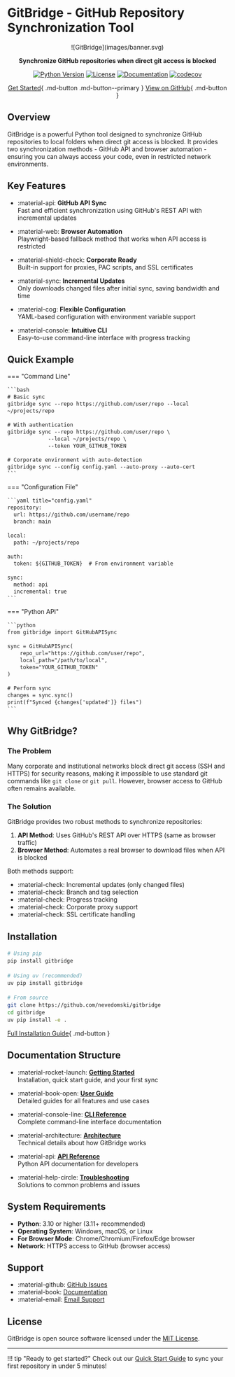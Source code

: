 # GitBridge - GitHub Repository Synchronization Tool

<div align="center" markdown>

<div class="hero-card" markdown>
![GitBridge](images/banner.svg)
</div>

**Synchronize GitHub repositories when direct git access is blocked**

[![Python Version](https://img.shields.io/pypi/pyversions/gitbridge)](https://pypi.org/project/gitbridge/)
[![License](https://img.shields.io/github/license/nevedomski/gitbridge)](./LICENSE)
[![Documentation](https://img.shields.io/badge/docs-mkdocs-brightgreen)](index.md)
[![codecov](https://codecov.io/gh/nevedomski/gitBridge/branch/main/graph/badge.svg)](https://codecov.io/gh/nevedomski/gitBridge)

[Get Started](getting-started/quick-start.md){ .md-button .md-button--primary }
[View on GitHub](https://github.com/nevedomski/gitbridge){ .md-button }

</div>

## Overview

GitBridge is a powerful Python tool designed to synchronize GitHub repositories to local folders when direct git access is blocked. It provides two synchronization methods - GitHub API and browser automation - ensuring you can always access your code, even in restricted network environments.

## Key Features

<div class="grid cards" markdown>

- :material-api: **GitHub API Sync**  
  Fast and efficient synchronization using GitHub's REST API with incremental updates

- :material-web: **Browser Automation**  
  Playwright-based fallback method that works when API access is restricted

- :material-shield-check: **Corporate Ready**  
  Built-in support for proxies, PAC scripts, and SSL certificates

- :material-sync: **Incremental Updates**  
  Only downloads changed files after initial sync, saving bandwidth and time

- :material-cog: **Flexible Configuration**  
  YAML-based configuration with environment variable support

- :material-console: **Intuitive CLI**  
  Easy-to-use command-line interface with progress tracking

</div>

## Quick Example

=== "Command Line"

    ```bash
    # Basic sync
    gitbridge sync --repo https://github.com/user/repo --local ~/projects/repo

    # With authentication
    gitbridge sync --repo https://github.com/user/repo \
                 --local ~/projects/repo \
                 --token YOUR_GITHUB_TOKEN

    # Corporate environment with auto-detection
    gitbridge sync --config config.yaml --auto-proxy --auto-cert
    ```

=== "Configuration File"

    ```yaml title="config.yaml"
    repository:
      url: https://github.com/username/repo
      branch: main

    local:
      path: ~/projects/repo

    auth:
      token: ${GITHUB_TOKEN}  # From environment variable

    sync:
      method: api
      incremental: true
    ```

=== "Python API"

    ```python
    from gitbridge import GitHubAPISync

    sync = GitHubAPISync(
        repo_url="https://github.com/user/repo",
        local_path="/path/to/local",
        token="YOUR_GITHUB_TOKEN"
    )

    # Perform sync
    changes = sync.sync()
    print(f"Synced {changes['updated']} files")
    ```

## Why GitBridge?

### The Problem

Many corporate and institutional networks block direct git access (SSH and HTTPS) for security reasons, making it impossible to use standard git commands like `git clone` or `git pull`. However, browser access to GitHub often remains available.

### The Solution

GitBridge provides two robust methods to synchronize repositories:

1. **API Method**: Uses GitHub's REST API over HTTPS (same as browser traffic)
2. **Browser Method**: Automates a real browser to download files when API is blocked

Both methods support:

- :material-check: Incremental updates (only changed files)
- :material-check: Branch and tag selection
- :material-check: Progress tracking
- :material-check: Corporate proxy support
- :material-check: SSL certificate handling

## Installation

```bash
# Using pip
pip install gitbridge

# Using uv (recommended)
uv pip install gitbridge

# From source
git clone https://github.com/nevedomski/gitbridge
cd gitbridge
uv pip install -e .
```

[Full Installation Guide](getting-started/installation.md){ .md-button }

## Documentation Structure

<div class="grid cards" markdown>

- :material-rocket-launch: **[Getting Started](getting-started/index.md)**  
  Installation, quick start guide, and your first sync

- :material-book-open: **[User Guide](user-guide/index.md)**  
  Detailed guides for all features and use cases

- :material-console-line: **[CLI Reference](cli/index.md)**  
  Complete command-line interface documentation

- :material-architecture: **[Architecture](architecture/index.md)**  
  Technical details about how GitBridge works

- :material-api: **[API Reference](api/index.md)**  
  Python API documentation for developers

- :material-help-circle: **[Troubleshooting](troubleshooting/index.md)**  
  Solutions to common problems and issues

</div>

## System Requirements

- **Python**: 3.10 or higher (3.11+ recommended)
- **Operating System**: Windows, macOS, or Linux
- **For Browser Mode**: Chrome/Chromium/Firefox/Edge browser
- **Network**: HTTPS access to GitHub (browser access)

## Support

- :material-github: [GitHub Issues](https://github.com/nevedomski/gitbridge/issues)
- :material-book: [Documentation](index.md)
- :material-email: [Email Support](mailto:info@nevedomski.us)

## License

GitBridge is open source software licensed under the [MIT License](license.md).

---

!!! tip "Ready to get started?"
    Check out our [Quick Start Guide](getting-started/quick-start.md) to sync your first repository in under 5 minutes!
